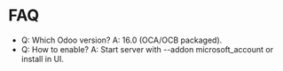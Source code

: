 # FAQ

- Q: Which Odoo version? A: 16.0 (OCA/OCB packaged).
- Q: How to enable? A: Start server with --addon microsoft_account or install in UI.
